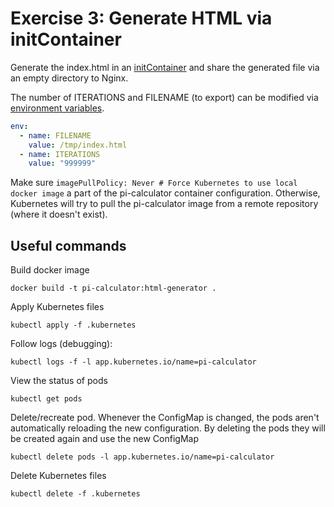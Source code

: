 # Exercise 3: Generate HTML via initContainer
Generate the index.html in an [initContainer](https://kubernetes.io/docs/concepts/workloads/pods/init-containers/#init-containers-in-use)
and share the generated file via an empty directory to Nginx.

The number of ITERATIONS and FILENAME (to export) can be modified via [environment variables](https://kubernetes.io/docs/tasks/inject-data-application/define-environment-variable-container/#define-an-environment-variable-for-a-container).
```yaml
env:
  - name: FILENAME
    value: /tmp/index.html
  - name: ITERATIONS
    value: "999999"
```

Make sure `imagePullPolicy: Never # Force Kubernetes to use local docker image` a part of the pi-calculator container
configuration. Otherwise, Kubernetes will try to pull the pi-calculator image from a remote repository (where it doesn't exist).


## Useful commands
Build docker image
```shell
docker build -t pi-calculator:html-generator .
```

Apply Kubernetes files
```shell
kubectl apply -f .kubernetes
```

Follow logs (debugging):
```shell
kubectl logs -f -l app.kubernetes.io/name=pi-calculator
```

View the status of pods
```shell
kubectl get pods
```

Delete/recreate pod. Whenever the ConfigMap is changed, the pods aren't
automatically reloading the new configuration. By deleting the pods they will
be created again and use the new ConfigMap
```shell
kubectl delete pods -l app.kubernetes.io/name=pi-calculator
```

Delete Kubernetes files
```shell
kubectl delete -f .kubernetes
```
